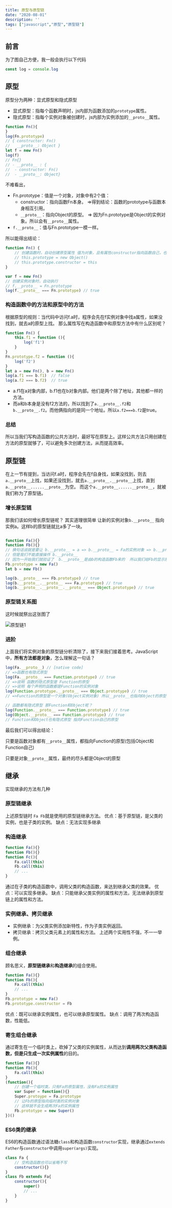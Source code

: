 ```yaml
---
title: 原型与原型链
date: "2020-08-01"
description: ''
tags: ["javascript","原型","原型链"]
---
```


## 前言

为了图自己方便，我一般会执行以下代码
```js
const log = console.log
```

## 原型
原型分为两种：显式原型和隐式原型
- 显式原型：指每个函数声明时，js内部为函数添加的`prototype`属性。
- 隐式原型：指每个实例对象被创建时，js内部为实例添加的`__proto__`属性。

```js
function Fn(){
}
log(Fn.prototype)
// { constructor: Fn()
//   __proto__: Object }
let f = new Fn()
log(f)
// Fn{}
// - __proto__ : {
// 	- constructor: Fn()
// 	- __proto__: Object}
```

不难看出，
- Fn.prototype：值是一个对象，对象中有2个值：
  - constructor：指向函数Fn本身。 =>得到结论：函数的prototype与函数本身相互引用。
  - `__proto__`：指向Object的原型。 => 因为Fn.prototype是Object的实例对象。所以会有`__proto__`属性。
- `f.__proto__`：值与Fn.prototype一模一样。

所以能得出结论：

```js
function Fn() {
	// 创建函数时，自动创建原型属性 值为对象，且有属性constructor指向函数自己，也就是this
	// this.prototype = new Object()
	// this.prototype.constructor = this
}

var f = new Fn()
// 创建实例对象时，自动执行
// f.__proto__ = Fn.prototype
log(f.__proto__ === Fn.prototype) // true

```



### 构造函数中的方法和原型中的方法

根据原型的规则：当代码中访问f.a时，程序会先在f实例对象中找a属性，如果没找到，就去a的原型上找。
那么属性写在构造函数中和原型方法中有什么区别呢？


```js
function Fn() {
	this.f1 = function (){
		log('f1')
	}
}
Fn.prototype.f2 = function (){
	log('f2')
}
let a = new Fn(), b = new Fn()
log(a.f1 === b.f1)	// false
log(a.f2 === b.f2)	// true
```

- a.f1在a对象内部，b.f1也在b对象内部。他们是两个除了地址，其他都一样的方法。
- 而a和b本身是没有f2方法的，所以找到了`a.__proto__.f2`和`b.__proto__.f2`。而他俩指向的是同一个地址。所以`a.f2===b.f2`是true。

### 总结 
所以当我们写构造函数的公共方法时，最好写在原型上。这样公共方法只用创建在方法的原型就够了，可以避免多次创建方法，从而提高效率。

## 原型链
在上一节有提到，当访问f.a时，程序会先在f自身找，如果没找到，则去`a.__proto__`上找，如果还没找到，就去`a.__proto__.__proto__`上找，直到`a.__proto__......__proto__`为空。
而这个`a.__proto__......__proto__`，就被我们称为了原型链。

### 增长原型链
那我们该如何增长原型链呢？
其实道理很简单 让新的实例对象`b.__proto__` 指向实例a。这样b的原型链就比a多了一块。
```js

function Fa(){}
function Fb(){}
// 换句话说就是要让 b.__proto__ = a => b.__proto__ = Fa的实例对象 => b.__proto = new Fa()
// 但是我们不能直接操作 b.__proto__ 
// 因为一开始我们就验证了  b.__proto__是由b的构造函数Fb来的  所以我们给Fb的显示原型重新赋值就好了
Fb.prototype = new Fa()
let b = new Fb()

log(b.__proto__ === Fb.prototype) // true
log(b.__proto__.__proto__ === Fa.prototype) // true
log(b.__proto__.__proto__.__proto__ === Object.prototype) // true
```
### 原型链关系图

这时候就祭出这张图了 

![原型链1](../img/原型链1.png)



### 进阶

上面我们将实例对象的原型链分析清除了，接下来我们接着思考。JavaScript中，**所有方法都是对象**，怎么理解这一句话？

```js
log(Fa.__proto__) // [native code]
// =>函数也有隐式原型 
log(Fa.__proto__ === Function.prototype) // true
// =>说明 函数的隐式原型是 Function的原型
// =>说明 每个声明的函数都是Function的实例对象
log(Function.prototype.__proto__ === Object.prototype) // true
// =>Function的原型是一个对象(Object实例对象) 所以__proto__也指向Object的原型

// 函数都有隐式原型 那Function和Object呢？
log(Function.__proto__ === Function.prototype) // true
log(Object.__proto__ === Function.prototype) // true
// Function和Object也有隐式原型 指向Function自己的原型

```

最后我们可以得出结论：

只要是函数对象都有`__proto__`属性，都指向Function的原型(包括Object和Function自己)

只要是对象`__proto__`属性，最终的尽头都是Object的原型





## 继承

实现继承的方法有几种

### 原型链继承
上述原型链时 `Fa Fb`就是使用的原型链继承方法。
优点：基于原型链，是父类的实例，也是子类的实例。
缺点：无法实现多继承
### 构造继承
```js
function Fa(){}
function Fb(){}
function Fc(){
	Fa.call(this)
	Fb.call(this)
	// ...
}
```
通过在子类的构造函数中，调用父类的构造函数，来达到继承父类的效果。
优点：可以实现多继承。
缺点：只能继承父类实例的属性和方法，无法继承到原型链上的属性和方法。
### 实例继承、拷贝继承
- 实例继承：为父类实例添加新特性，作为子类实例返回。
- 拷贝继承：拷贝父类元素上的属性和方法。
上述两个实用性不强，不一一举例。
### 组合继承
顾名思义，**原型链继承**和**构造继承**的组合使用。

```js
function Fa(){}
function Fb(){
	Fa.call(this)
	// ...
}
Fb.prototype = new Fa()
Fb.prototype.constructor = Fb
```
优点：既可以继承实例属性，也可以继承原型属性。
缺点：调用了两次构造函数，性能低。
### 寄生组合继承
通过寄生在一个临时类上，砍掉了父类的实例属性，从而达到**调用两次父类构造函数，但是只生成一次实例属性**的目的。
```js
function Fa(){}
function Fb(){
	Fa.call(this)
}
(function(){
	// 创建一个临时类，只有Fa的原型属性，没有Fa的实例属性
	var Super = function(){}
	Super.protoype = Fa.prototype
	// 让Fb的原型指向临时类的实例对象 
	// 这样就不会生成两次Fa的实例属性
	Fb.prototype = new Super()
})()
```
### ES6类的继承
ES6的构造函数通过语法糖`class`和构造函数`constructor`实现，继承通过`extends Father`与`constructor`中调用`super(args)`实现。
```js
class Fa {
	// 空构造函数也可以省略不写
	constructor(){}
}
class Fb extends Fa{
	constructor(){
		super()
		// ...
	}
}
```




